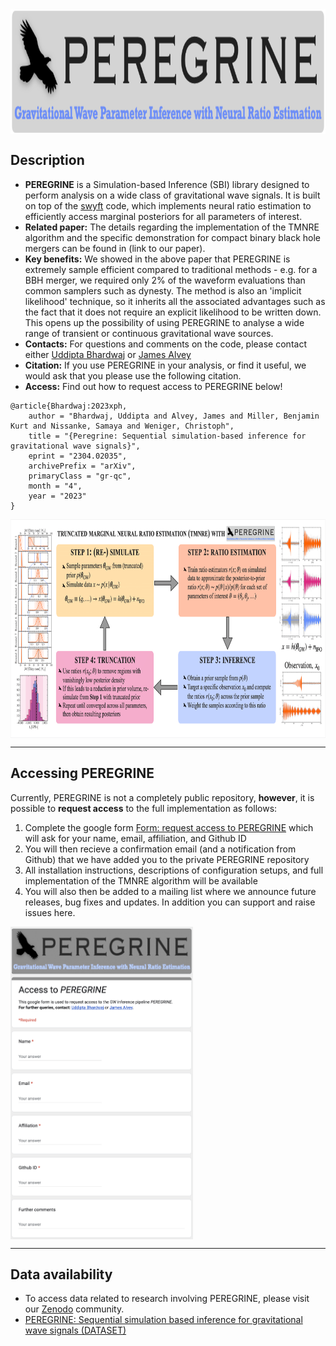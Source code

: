 <img align="center" height="200" src="./images/peregrine_logo.png">

## Description

- **PEREGRINE** is a Simulation-based Inference (SBI) library designed to perform analysis on a wide class of gravitational wave signals. It is built on top of the [swyft](https://swyft.readthedocs.io/en/lightning/) code, which implements neural ratio estimation to efficiently access marginal posteriors for all parameters of interest.
- **Related paper:** The details regarding the implementation of the TMNRE algorithm and the specific demonstration for compact binary black hole mergers can be found in (link to our paper).
- **Key benefits:** We showed in the above paper that PEREGRINE is extremely sample efficient compared to traditional methods - e.g. for a BBH merger, we required only 2% of the waveform evaluations than common samplers such as dynesty. The method is also an 'implicit likelihood' technique, so it inherits all the associated advantages such as the fact that it does not require an explicit likelihood to be written down. This opens up the possibility of using PEREGRINE to analyse a wide range of transient or continuous gravitational wave sources.
- **Contacts:** For questions and comments on the code, please contact either [Uddipta Bhardwaj](mailto:u.bhardwaj@uva.nl) or [James Alvey](mailto:j.b.g.alvey@uva.nl)
- **Citation:** If you use PEREGRINE in your analysis, or find it useful, we would ask that you please use the following citation.
- **Access:** Find out how to request access to PEREGRINE below!
```
@article{Bhardwaj:2023xph,
    author = "Bhardwaj, Uddipta and Alvey, James and Miller, Benjamin Kurt and Nissanke, Samaya and Weniger, Christoph",
    title = "{Peregrine: Sequential simulation-based inference for gravitational wave signals}",
    eprint = "2304.02035",
    archivePrefix = "arXiv",
    primaryClass = "gr-qc",
    month = "4",
    year = "2023"
}
```

<img align="center" height="350" src="./images/peregrine_schematic.png"> 

----
## Accessing PEREGRINE

Currently, PEREGRINE is not a completely public repository, **however**, it is possible to **request access** to the full implementation as follows:
1. Complete the google form [Form: request access to PEREGRINE](https://forms.gle/PrQMebkKnAYqR4PS8) which will ask for your name, email, affiliation, and Github ID
2. You will then recieve a confirmation email (and a notification from Github) that we have added you to the private PEREGRINE repository
3. All installation instructions, descriptions of configuration setups, and full implementation of the TMNRE algorithm will be available 
4. You will also then be added to a mailing list where we announce future releases, bug fixes and updates. In addition you can support and raise issues here.

[<img align="center" height="500" src="./images/peregrine_google_form.png">](https://forms.gle/PrQMebkKnAYqR4PS8)

----
## Data availability

- To access data related to research involving PEREGRINE, please visit our [Zenodo](https://zenodo.org/communities/peregine/?page=1&size=20) community.
- [PEREGRINE: Sequential simulation based inference for gravitational wave signals (DATASET)](https://zenodo.org/deposit/7788596)
